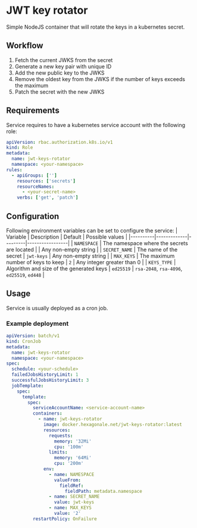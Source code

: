 # JWT key rotator

Simple NodeJS container that will rotate the keys in a kubernetes secret.

## Workflow

1. Fetch the current JWKS from the secret
2. Generate a new key pair with unique ID
3. Add the new public key to the JWKS
4. Remove the oldest key from the JWKS if the number of keys exceeds the maximum
5. Patch the secret with the new JWKS

## Requirements

Service requires to have a kubernetes service account with the following role:

```yaml
apiVersion: rbac.authorization.k8s.io/v1
kind: Role
metadata:
  name: jwt-keys-rotator
  namespace: <your-namespace>
rules:
  - apiGroups: ['']
    resources: ['secrets']
    resourceNames:
      - <your-secret-name>
    verbs: ['get', 'patch']
```

## Configuration

Following environment variables can be set to configure the service:
| Variable | Description | Default | Possible values |
|----------|-------------|---------|-----------------|
| `NAMESPACE` | The namespace where the secrets are located | | Any non-empty string |
| `SECRET_NAME` | The name of the secret | `jwt-keys` | Any non-empty string |
| `MAX_KEYS` | The maximum number of keys to keep | `2` | Any integer greater than 0 |
| `KEYS_TYPE` | Algorithm and size of the generated keys | `ed25519` | `rsa-2048`, `rsa-4096`, `ed25519`, `ed448` |

## Usage

Service is usually deployed as a cron job.

### Example deployment

```yaml
apiVersion: batch/v1
kind: CronJob
metadata:
  name: jwt-keys-rotator
  namespace: <your-namespace>
spec:
  schedule: <your-schedule>
  failedJobsHistoryLimit: 1
  successfulJobsHistoryLimit: 3
  jobTemplate:
    spec:
      template:
        spec:
          serviceAccountName: <service-account-name>
          containers:
            - name: jwt-keys-rotator
              image: docker.hexagonale.net/jwt-keys-rotator:latest
              resources:
                requests:
                  memory: '32Mi'
                  cpu: '100m'
                limits:
                  memory: '64Mi'
                  cpu: '200m'
              env:
                - name: NAMESPACE
                  valueFrom:
                    fieldRef:
                      fieldPath: metadata.namespace
                - name: SECRET_NAME
                  value: jwt-keys
                - name: MAX_KEYS
                  value: '2'
          restartPolicy: OnFailure
```

